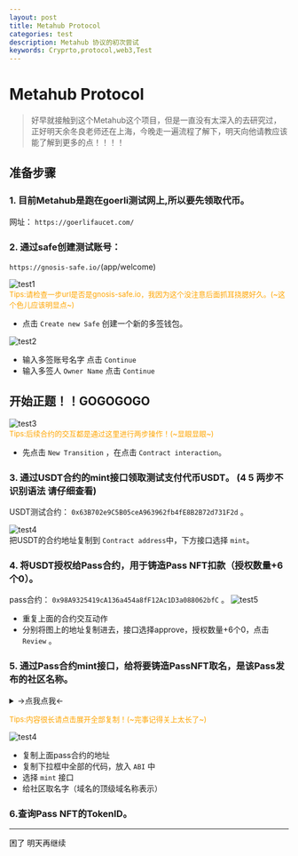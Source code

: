 ```yaml
---
layout: post
title: Metahub Protocol
categories: test
description: Metahub 协议的初次尝试
keywords: Cryprto,protocol,web3,Test
---
```

# Metahub Protocol
>好早就接触到这个Metahub这个项目，但是一直没有太深入的去研究过，正好明天余冬良老师还在上海，今晚走一遍流程了解下，明天向他请教应该能了解到更多的点！！！！

## 准备步骤
### 1. 目前Metahub是跑在goerli测试网上,所以要先领取代币。   
网址： `https://goerlifaucet.com/`

### 2. 通过safe创建测试账号：  
 `https://gnosis-safe.io/`(app/welcome)   

![test1](/images/test/2023.02.02/301c444505905b0d46a017dc291cb51.png)  
<font size=2 color=orange>Tips:请检查一步url是否是gnosis-safe.io，我因为这个没注意后面抓耳挠腮好久。(~这个色儿应该明显点~)
</font>  
* 点击 `Create new Safe` 创建一个新的多签钱包。  

![test2](/images/test/2023.02.02/b47b3b33115bad2d8b09755693ecafa.png)
* 输入多签账号名字 点击 `Continue`  
* 输入多签人 `Owner Name`  点击 `Continue`


## 开始正题！！GOGOGOGO  
![test3](/images/test/2023.02.02/230aa3da72c9a838ddba59f0aff8f05.png)  
<font size=2 color=orange>Tips:后续合约的交互都是通过这里进行两步操作！(~显眼显眼~)    
</font>  

*  先点击 `New Transition`  ，在点击 `Contract interaction`。
 
### 3. 通过USDT合约的mint接口领取测试支付代币USDT。 (4 5 两步不识别语法 请仔细查看)  
 USDT测试合约： `0x63B702e9C5B05ceA963962fb4fE8B2B72d731F2d` 。  

 ![test4](/images/test/2023.02.02/7bbf0b044bcff7e402bdc7bd209c18a.png)    
 把USDT的合约地址复制到 `Contract address`中，下方接口选择 `mint`。  

 ### 4. 将USDT授权给Pass合约，用于铸造Pass NFT扣款（授权数量+6个0）。  
 pass合约： `0x98A9325419cA136a454a8fF12Ac1D3a088062bfC` 。 
 ![test5](/images/test/2023.02.02/e1a17873b917ef66108dfb12c2db884.png)
 * 重复上面的合约交互动作
 * 分别将图上的地址复制进去，接口选择approve，授权数量+6个0，点击 `Review` 。  

 ### 5. 通过Pass合约mint接口，给将要铸造PassNFT取名，是该Pass发布的社区名称。

<details>  
<summary>->点我点我<-</summary>
<pre><code>
         [
            {
              "inputs": [
                {
                  "internalType": "string",
                  "name": "name_",
                  "type": "string"
                },
                {
                  "internalType": "string",
                  "name": "symbol_",
                  "type": "string"
                },
                {
                  "internalType": "uint256",
                  "name": "minDelay",
                  "type": "uint256"
                },
                {
                  "internalType": "contract IIdentityHub",
                  "name": "identityHub_",
                  "type": "address"
                },
                {
                  "internalType": "address",
                  "name": "safe_",
                  "type": "address"
                },
                {
                  "internalType": "address",
                  "name": "currency_",
                  "type": "address"
                },
                {
                  "internalType": "address",
                  "name": "metahubCoin_",
                  "type": "address"
                },
                {
                  "internalType": "address",
                  "name": "LPTreasury_",
                  "type": "address"
                },
                {
                  "internalType": "address",
                  "name": "alchemistTreasury_",
                  "type": "address"
                },
                {
                  "internalType": "address",
                  "name": "XTreasury_",
                  "type": "address"
                }
              ],
              "stateMutability": "nonpayable",
              "type": "constructor"
            },
            {
              "inputs": [],
              "name": "NotOwnerOrApproved",
              "type": "error"
            },
            {
              "inputs": [],
              "name": "SignatureExpired",
              "type": "error"
            },
            {
              "inputs": [],
              "name": "SignatureInvalid",
              "type": "error"
            },
            {
              "inputs": [],
              "name": "TokenTransferWhilePaused",
              "type": "error"
            },
            {
              "inputs": [],
              "name": "ZeroSpender",
              "type": "error"
            },
            {
              "anonymous": false,
              "inputs": [
                {
                  "indexed": true,
                  "internalType": "address",
                  "name": "owner",
                  "type": "address"
                },
                {
                  "indexed": true,
                  "internalType": "address",
                  "name": "approved",
                  "type": "address"
                },
                {
                  "indexed": true,
                  "internalType": "uint256",
                  "name": "tokenId",
                  "type": "uint256"
                }
              ],
              "name": "Approval",
              "type": "event"
            },
            {
              "anonymous": false,
              "inputs": [
                {
                  "indexed": true,
                  "internalType": "address",
                  "name": "owner",
                  "type": "address"
                },
                {
                  "indexed": true,
                  "internalType": "address",
                  "name": "operator",
                  "type": "address"
                },
                {
                  "indexed": false,
                  "internalType": "bool",
                  "name": "approved",
                  "type": "bool"
                }
              ],
              "name": "ApprovalForAll",
              "type": "event"
            },
            {
              "anonymous": false,
              "inputs": [
                {
                  "indexed": false,
                  "internalType": "address",
                  "name": "account",
                  "type": "address"
                }
              ],
              "name": "Paused",
              "type": "event"
            },
            {
              "anonymous": false,
              "inputs": [
                {
                  "indexed": true,
                  "internalType": "bytes32",
                  "name": "role",
                  "type": "bytes32"
                },
                {
                  "indexed": true,
                  "internalType": "bytes32",
                  "name": "previousAdminRole",
                  "type": "bytes32"
                },
                {
                  "indexed": true,
                  "internalType": "bytes32",
                  "name": "newAdminRole",
                  "type": "bytes32"
                }
              ],
              "name": "RoleAdminChanged",
              "type": "event"
            },
            {
              "anonymous": false,
              "inputs": [
                {
                  "indexed": true,
                  "internalType": "bytes32",
                  "name": "role",
                  "type": "bytes32"
                },
                {
                  "indexed": true,
                  "internalType": "address",
                  "name": "account",
                  "type": "address"
                },
                {
                  "indexed": true,
                  "internalType": "address",
                  "name": "sender",
                  "type": "address"
                }
              ],
              "name": "RoleGranted",
              "type": "event"
            },
            {
              "anonymous": false,
              "inputs": [
                {
                  "indexed": true,
                  "internalType": "bytes32",
                  "name": "role",
                  "type": "bytes32"
                },
                {
                  "indexed": true,
                  "internalType": "address",
                  "name": "account",
                  "type": "address"
                },
                {
                  "indexed": true,
                  "internalType": "address",
                  "name": "sender",
                  "type": "address"
                }
              ],
              "name": "RoleRevoked",
              "type": "event"
            },
            {
              "anonymous": false,
              "inputs": [
                {
                  "indexed": true,
                  "internalType": "address",
                  "name": "from",
                  "type": "address"
                },
                {
                  "indexed": true,
                  "internalType": "address",
                  "name": "to",
                  "type": "address"
                },
                {
                  "indexed": true,
                  "internalType": "uint256",
                  "name": "tokenId",
                  "type": "uint256"
                }
              ],
              "name": "Transfer",
              "type": "event"
            },
            {
              "anonymous": false,
              "inputs": [
                {
                  "indexed": false,
                  "internalType": "address",
                  "name": "account",
                  "type": "address"
                }
              ],
              "name": "Unpaused",
              "type": "event"
            },
            {
              "inputs": [],
              "name": "DEFAULT_ADMIN_ROLE",
              "outputs": [
                {
                  "internalType": "bytes32",
                  "name": "",
                  "type": "bytes32"
                }
              ],
              "stateMutability": "view",
              "type": "function"
            },
            {
              "inputs": [
                {
                  "internalType": "address",
                  "name": "to",
                  "type": "address"
                },
                {
                  "internalType": "uint256",
                  "name": "tokenId",
                  "type": "uint256"
                }
              ],
              "name": "approve",
              "outputs": [],
              "stateMutability": "nonpayable",
              "type": "function"
            },
            {
              "inputs": [
                {
                  "internalType": "address",
                  "name": "owner",
                  "type": "address"
                }
              ],
              "name": "balanceOf",
              "outputs": [
                {
                  "internalType": "uint256",
                  "name": "",
                  "type": "uint256"
                }
              ],
              "stateMutability": "view",
              "type": "function"
            },
            {
              "inputs": [
                {
                  "internalType": "uint256",
                  "name": "tokenId",
                  "type": "uint256"
                }
              ],
              "name": "bindTaxTokenId",
              "outputs": [],
              "stateMutability": "nonpayable",
              "type": "function"
            },
            {
              "inputs": [
                {
                  "internalType": "uint256",
                  "name": "tokenId",
                  "type": "uint256"
                }
              ],
              "name": "burn",
              "outputs": [],
              "stateMutability": "nonpayable",
              "type": "function"
            },
            {
              "inputs": [
                {
                  "internalType": "uint256",
                  "name": "tokenId",
                  "type": "uint256"
                },
                {
                  "components": [
                    {
                      "internalType": "uint8",
                      "name": "v",
                      "type": "uint8"
                    },
                    {
                      "internalType": "bytes32",
                      "name": "r",
                      "type": "bytes32"
                    },
                    {
                      "internalType": "bytes32",
                      "name": "s",
                      "type": "bytes32"
                    },
                    {
                      "internalType": "uint256",
                      "name": "deadline",
                      "type": "uint256"
                    }
                  ],
                  "internalType": "struct DataTypes.EIP712Signature",
                  "name": "sig",
                  "type": "tuple"
                }
              ],
              "name": "burnWithSig",
              "outputs": [],
              "stateMutability": "nonpayable",
              "type": "function"
            },
            {
              "inputs": [],
              "name": "cap",
              "outputs": [
                {
                  "internalType": "uint16",
                  "name": "",
                  "type": "uint16"
                }
              ],
              "stateMutability": "view",
              "type": "function"
            },
            {
              "inputs": [],
              "name": "currency",
              "outputs": [
                {
                  "internalType": "address",
                  "name": "",
                  "type": "address"
                }
              ],
              "stateMutability": "view",
              "type": "function"
            },
            {
              "inputs": [
                {
                  "internalType": "uint256",
                  "name": "tokenId",
                  "type": "uint256"
                }
              ],
              "name": "getApproved",
              "outputs": [
                {
                  "internalType": "address",
                  "name": "",
                  "type": "address"
                }
              ],
              "stateMutability": "view",
              "type": "function"
            },
            {
              "inputs": [],
              "name": "getDomainSeparator",
              "outputs": [
                {
                  "internalType": "bytes32",
                  "name": "",
                  "type": "bytes32"
                }
              ],
              "stateMutability": "view",
              "type": "function"
            },
            {
              "inputs": [
                {
                  "internalType": "bytes32",
                  "name": "role",
                  "type": "bytes32"
                }
              ],
              "name": "getRoleAdmin",
              "outputs": [
                {
                  "internalType": "bytes32",
                  "name": "",
                  "type": "bytes32"
                }
              ],
              "stateMutability": "view",
              "type": "function"
            },
            {
              "inputs": [
                {
                  "internalType": "bytes32",
                  "name": "role",
                  "type": "bytes32"
                },
                {
                  "internalType": "uint256",
                  "name": "index",
                  "type": "uint256"
                }
              ],
              "name": "getRoleMember",
              "outputs": [
                {
                  "internalType": "address",
                  "name": "",
                  "type": "address"
                }
              ],
              "stateMutability": "view",
              "type": "function"
            },
            {
              "inputs": [
                {
                  "internalType": "bytes32",
                  "name": "role",
                  "type": "bytes32"
                }
              ],
              "name": "getRoleMemberCount",
              "outputs": [
                {
                  "internalType": "uint256",
                  "name": "",
                  "type": "uint256"
                }
              ],
              "stateMutability": "view",
              "type": "function"
            },
            {
              "inputs": [
                {
                  "internalType": "int256",
                  "name": "sold",
                  "type": "int256"
                }
              ],
              "name": "getTargetSaleTime",
              "outputs": [
                {
                  "internalType": "int256",
                  "name": "",
                  "type": "int256"
                }
              ],
              "stateMutability": "view",
              "type": "function"
            },
            {
              "inputs": [
                {
                  "internalType": "int256",
                  "name": "timeSinceStart",
                  "type": "int256"
                },
                {
                  "internalType": "uint256",
                  "name": "sold",
                  "type": "uint256"
                }
              ],
              "name": "getVRGDAPrice",
              "outputs": [
                {
                  "internalType": "uint256",
                  "name": "",
                  "type": "uint256"
                }
              ],
              "stateMutability": "view",
              "type": "function"
            },
            {
              "inputs": [
                {
                  "internalType": "bytes32",
                  "name": "role",
                  "type": "bytes32"
                },
                {
                  "internalType": "address",
                  "name": "account",
                  "type": "address"
                }
              ],
              "name": "grantRole",
              "outputs": [],
              "stateMutability": "nonpayable",
              "type": "function"
            },
            {
              "inputs": [
                {
                  "internalType": "bytes32",
                  "name": "role",
                  "type": "bytes32"
                },
                {
                  "internalType": "address",
                  "name": "account",
                  "type": "address"
                }
              ],
              "name": "hasRole",
              "outputs": [
                {
                  "internalType": "bool",
                  "name": "",
                  "type": "bool"
                }
              ],
              "stateMutability": "view",
              "type": "function"
            },
            {
              "inputs": [],
              "name": "identityHub",
              "outputs": [
                {
                  "internalType": "contract IIdentityHub",
                  "name": "",
                  "type": "address"
                }
              ],
              "stateMutability": "view",
              "type": "function"
            },
            {
              "inputs": [
                {
                  "internalType": "address",
                  "name": "owner",
                  "type": "address"
                },
                {
                  "internalType": "address",
                  "name": "operator",
                  "type": "address"
                }
              ],
              "name": "isApprovedForAll",
              "outputs": [
                {
                  "internalType": "bool",
                  "name": "",
                  "type": "bool"
                }
              ],
              "stateMutability": "view",
              "type": "function"
            },
            {
              "inputs": [
                {
                  "internalType": "string",
                  "name": "name_",
                  "type": "string"
                }
              ],
              "name": "mint",
              "outputs": [
                {
                  "internalType": "uint256",
                  "name": "id",
                  "type": "uint256"
                }
              ],
              "stateMutability": "nonpayable",
              "type": "function"
            },
            {
              "inputs": [],
              "name": "mintMetaHubCoin",
              "outputs": [
                {
                  "internalType": "contract IMint",
                  "name": "metahubCoin",
                  "type": "address"
                },
                {
                  "internalType": "address",
                  "name": "LPTreasury",
                  "type": "address"
                },
                {
                  "internalType": "address",
                  "name": "alchemistTreasury",
                  "type": "address"
                },
                {
                  "internalType": "address",
                  "name": "XTreasury",
                  "type": "address"
                }
              ],
              "stateMutability": "view",
              "type": "function"
            },
            {
              "inputs": [
                {
                  "internalType": "uint256",
                  "name": "tokenId_",
                  "type": "uint256"
                }
              ],
              "name": "name",
              "outputs": [
                {
                  "internalType": "string",
                  "name": "output",
                  "type": "string"
                }
              ],
              "stateMutability": "view",
              "type": "function"
            },
            {
              "inputs": [],
              "name": "name",
              "outputs": [
                {
                  "internalType": "string",
                  "name": "",
                  "type": "string"
                }
              ],
              "stateMutability": "view",
              "type": "function"
            },
            {
              "inputs": [
                {
                  "internalType": "uint256",
                  "name": "tokenId",
                  "type": "uint256"
                }
              ],
              "name": "ownerOf",
              "outputs": [
                {
                  "internalType": "address",
                  "name": "",
                  "type": "address"
                }
              ],
              "stateMutability": "view",
              "type": "function"
            },
            {
              "inputs": [],
              "name": "pause",
              "outputs": [],
              "stateMutability": "nonpayable",
              "type": "function"
            },
            {
              "inputs": [],
              "name": "paused",
              "outputs": [
                {
                  "internalType": "bool",
                  "name": "",
                  "type": "bool"
                }
              ],
              "stateMutability": "view",
              "type": "function"
            },
            {
              "inputs": [
                {
                  "internalType": "address",
                  "name": "spender",
                  "type": "address"
                },
                {
                  "internalType": "uint256",
                  "name": "tokenId",
                  "type": "uint256"
                },
                {
                  "components": [
                    {
                      "internalType": "uint8",
                      "name": "v",
                      "type": "uint8"
                    },
                    {
                      "internalType": "bytes32",
                      "name": "r",
                      "type": "bytes32"
                    },
                    {
                      "internalType": "bytes32",
                      "name": "s",
                      "type": "bytes32"
                    },
                    {
                      "internalType": "uint256",
                      "name": "deadline",
                      "type": "uint256"
                    }
                  ],
                  "internalType": "struct DataTypes.EIP712Signature",
                  "name": "sig",
                  "type": "tuple"
                }
              ],
              "name": "permit",
              "outputs": [],
              "stateMutability": "nonpayable",
              "type": "function"
            },
            {
              "inputs": [
                {
                  "internalType": "address",
                  "name": "owner",
                  "type": "address"
                },
                {
                  "internalType": "address",
                  "name": "operator",
                  "type": "address"
                },
                {
                  "internalType": "bool",
                  "name": "approved",
                  "type": "bool"
                },
                {
                  "components": [
                    {
                      "internalType": "uint8",
                      "name": "v",
                      "type": "uint8"
                    },
                    {
                      "internalType": "bytes32",
                      "name": "r",
                      "type": "bytes32"
                    },
                    {
                      "internalType": "bytes32",
                      "name": "s",
                      "type": "bytes32"
                    },
                    {
                      "internalType": "uint256",
                      "name": "deadline",
                      "type": "uint256"
                    }
                  ],
                  "internalType": "struct DataTypes.EIP712Signature",
                  "name": "sig",
                  "type": "tuple"
                }
              ],
              "name": "permitForAll",
              "outputs": [],
              "stateMutability": "nonpayable",
              "type": "function"
            },
            {
              "inputs": [
                {
                  "internalType": "bytes32",
                  "name": "role",
                  "type": "bytes32"
                },
                {
                  "internalType": "address",
                  "name": "account",
                  "type": "address"
                }
              ],
              "name": "renounceRole",
              "outputs": [],
              "stateMutability": "nonpayable",
              "type": "function"
            },
            {
              "inputs": [
                {
                  "internalType": "bytes32",
                  "name": "role",
                  "type": "bytes32"
                },
                {
                  "internalType": "address",
                  "name": "account",
                  "type": "address"
                }
              ],
              "name": "revokeRole",
              "outputs": [],
              "stateMutability": "nonpayable",
              "type": "function"
            },
            {
              "inputs": [],
              "name": "safe",
              "outputs": [
                {
                  "internalType": "address",
                  "name": "",
                  "type": "address"
                }
              ],
              "stateMutability": "view",
              "type": "function"
            },
            {
              "inputs": [
                {
                  "internalType": "address",
                  "name": "from",
                  "type": "address"
                },
                {
                  "internalType": "address",
                  "name": "to",
                  "type": "address"
                },
                {
                  "internalType": "uint256",
                  "name": "tokenId",
                  "type": "uint256"
                }
              ],
              "name": "safeTransferFrom",
              "outputs": [],
              "stateMutability": "nonpayable",
              "type": "function"
            },
            {
              "inputs": [
                {
                  "internalType": "address",
                  "name": "from",
                  "type": "address"
                },
                {
                  "internalType": "address",
                  "name": "to",
                  "type": "address"
                },
                {
                  "internalType": "uint256",
                  "name": "tokenId",
                  "type": "uint256"
                },
                {
                  "internalType": "bytes",
                  "name": "data",
                  "type": "bytes"
                }
              ],
              "name": "safeTransferFrom",
              "outputs": [],
              "stateMutability": "nonpayable",
              "type": "function"
            },
            {
              "inputs": [
                {
                  "internalType": "address",
                  "name": "operator",
                  "type": "address"
                },
                {
                  "internalType": "bool",
                  "name": "approved",
                  "type": "bool"
                }
              ],
              "name": "setApprovalForAll",
              "outputs": [],
              "stateMutability": "nonpayable",
              "type": "function"
            },
            {
              "inputs": [
                {
                  "internalType": "contract ITaxHubBase",
                  "name": "newTaxHub",
                  "type": "address"
                }
              ],
              "name": "setTaxHub",
              "outputs": [],
              "stateMutability": "nonpayable",
              "type": "function"
            },
            {
              "inputs": [
                {
                  "internalType": "contract ITokenURIHubRender",
                  "name": "newTokenURIHub",
                  "type": "address"
                }
              ],
              "name": "setTokenURIHub",
              "outputs": [],
              "stateMutability": "nonpayable",
              "type": "function"
            },
            {
              "inputs": [
                {
                  "internalType": "address",
                  "name": "",
                  "type": "address"
                }
              ],
              "name": "sigNonces",
              "outputs": [
                {
                  "internalType": "uint256",
                  "name": "",
                  "type": "uint256"
                }
              ],
              "stateMutability": "view",
              "type": "function"
            },
            {
              "inputs": [],
              "name": "startTime",
              "outputs": [
                {
                  "internalType": "uint256",
                  "name": "",
                  "type": "uint256"
                }
              ],
              "stateMutability": "view",
              "type": "function"
            },
            {
              "inputs": [
                {
                  "internalType": "bytes4",
                  "name": "interfaceId",
                  "type": "bytes4"
                }
              ],
              "name": "supportsInterface",
              "outputs": [
                {
                  "internalType": "bool",
                  "name": "",
                  "type": "bool"
                }
              ],
              "stateMutability": "view",
              "type": "function"
            },
            {
              "inputs": [],
              "name": "symbol",
              "outputs": [
                {
                  "internalType": "string",
                  "name": "",
                  "type": "string"
                }
              ],
              "stateMutability": "view",
              "type": "function"
            },
            {
              "inputs": [],
              "name": "targetPrice",
              "outputs": [
                {
                  "internalType": "int256",
                  "name": "",
                  "type": "int256"
                }
              ],
              "stateMutability": "view",
              "type": "function"
            },
            {
              "inputs": [],
              "name": "taxHub",
              "outputs": [
                {
                  "internalType": "contract ITaxHubBase",
                  "name": "",
                  "type": "address"
                }
              ],
              "stateMutability": "view",
              "type": "function"
            },
            {
              "inputs": [],
              "name": "taxTokenId",
              "outputs": [
                {
                  "internalType": "uint256",
                  "name": "",
                  "type": "uint256"
                }
              ],
              "stateMutability": "view",
              "type": "function"
            },
            {
              "inputs": [],
              "name": "timelock",
              "outputs": [
                {
                  "internalType": "contract TimelockController",
                  "name": "",
                  "type": "address"
                }
              ],
              "stateMutability": "view",
              "type": "function"
            },
            {
              "inputs": [
                {
                  "internalType": "uint256",
                  "name": "index",
                  "type": "uint256"
                }
              ],
              "name": "tokenByIndex",
              "outputs": [
                {
                  "internalType": "uint256",
                  "name": "",
                  "type": "uint256"
                }
              ],
              "stateMutability": "view",
              "type": "function"
            },
            {
              "inputs": [
                {
                  "internalType": "bytes32",
                  "name": "nameBytes32",
                  "type": "bytes32"
                }
              ],
              "name": "tokenIdByNameBytes32",
              "outputs": [
                {
                  "internalType": "uint256",
                  "name": "",
                  "type": "uint256"
                }
              ],
              "stateMutability": "view",
              "type": "function"
            },
            {
              "inputs": [
                {
                  "internalType": "string",
                  "name": "name_",
                  "type": "string"
                }
              ],
              "name": "tokenIdOf",
              "outputs": [
                {
                  "internalType": "uint256",
                  "name": "",
                  "type": "uint256"
                }
              ],
              "stateMutability": "view",
              "type": "function"
            },
            {
              "inputs": [
                {
                  "internalType": "address",
                  "name": "owner",
                  "type": "address"
                },
                {
                  "internalType": "uint256",
                  "name": "index",
                  "type": "uint256"
                }
              ],
              "name": "tokenOfOwnerByIndex",
              "outputs": [
                {
                  "internalType": "uint256",
                  "name": "",
                  "type": "uint256"
                }
              ],
              "stateMutability": "view",
              "type": "function"
            },
            {
              "inputs": [
                {
                  "internalType": "uint256",
                  "name": "tokenId",
                  "type": "uint256"
                }
              ],
              "name": "tokenURI",
              "outputs": [
                {
                  "internalType": "string",
                  "name": "output",
                  "type": "string"
                }
              ],
              "stateMutability": "view",
              "type": "function"
            },
            {
              "inputs": [
                {
                  "internalType": "string",
                  "name": "name_",
                  "type": "string"
                }
              ],
              "name": "tokenURIByName",
              "outputs": [
                {
                  "internalType": "string",
                  "name": "output",
                  "type": "string"
                }
              ],
              "stateMutability": "view",
              "type": "function"
            },
            {
              "inputs": [],
              "name": "tokenURIHub",
              "outputs": [
                {
                  "internalType": "contract ITokenURIHubRender",
                  "name": "",
                  "type": "address"
                }
              ],
              "stateMutability": "view",
              "type": "function"
            },
            {
              "inputs": [],
              "name": "totalSupply",
              "outputs": [
                {
                  "internalType": "uint256",
                  "name": "",
                  "type": "uint256"
                }
              ],
              "stateMutability": "view",
              "type": "function"
            },
            {
              "inputs": [
                {
                  "internalType": "address",
                  "name": "from",
                  "type": "address"
                },
                {
                  "internalType": "address",
                  "name": "to",
                  "type": "address"
                },
                {
                  "internalType": "uint256",
                  "name": "tokenId",
                  "type": "uint256"
                }
              ],
              "name": "transferFrom",
              "outputs": [],
              "stateMutability": "nonpayable",
              "type": "function"
            },
            {
              "inputs": [
                {
                  "internalType": "bytes32",
                  "name": "role",
                  "type": "bytes32"
                },
                {
                  "internalType": "bytes32",
                  "name": "adminRole",
                  "type": "bytes32"
                }
              ],
              "name": "transferRoleAdmin",
              "outputs": [],
              "stateMutability": "nonpayable",
              "type": "function"
            },
            {
              "inputs": [],
              "name": "unpause",
              "outputs": [],
              "stateMutability": "nonpayable",
              "type": "function"
            }
          ]
</code></pre>
</details>  

<font size=2 color=orange>Tips:内容很长请点击展开全部复制！(~完事记得关上太长了~)    
</font>  

![test4](/images/test/2023.02.02/348e72adf39397ce050096aa470f4dc.png)   
* 复制上面pass合约的地址
* 复制下拉框中全部的代码，放入 `ABI` 中
* 选择 `mint` 接口
* 给社区取名字（域名的顶级域名称表示）  
### 6.查询Pass NFT的TokenID。
---
困了 明天再继续
